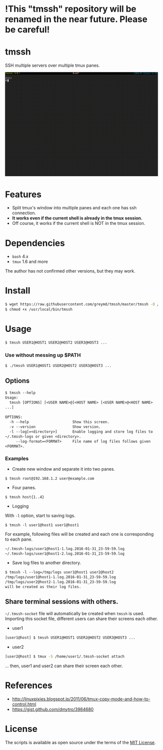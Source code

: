 
# !This "tmssh" repository will be renamed in the near future. Please be careful!


# tmssh
SSH multiple servers over multiple tmux panes.

<p align="center">
<img src="./img/tmssh_movie_720.gif" />
</p>

# Features
* Split tmux's window into multiple panes and each one has ssh connection.
* **It works even if the current shell is already in the tmux session.**
* Off course, it works if the current shell is NOT in the tmux session.

# Dependencies
* `bash` 4.x
* `tmux` 1.6 and more

The author has not confirmed other versions, but they may work.

# Install

```sh
$ wget https://raw.githubusercontent.com/greymd/tmssh/master/tmssh -O /usr/local/bin/tmssh
$ chmod +x /usr/local/bin/tmssh
```

# Usage

```sh
$ tmssh USER1@HOST1 USER2@HOST2 USER3@HOST3 ...
```

### Use without messing up $PATH

```sh
$ ./tmssh USER1@HOST1 USER2@HOST2 USER3@HOST3 ...
```


## Options

```
$ tmssh --help
Usage:
  tmssh [OPTIONS] [<USER NAME>@]<HOST NAME> [<USER NAME>@<HOST NAME> ...]

OPTIONS:
  -h --help                    Show this screen.
  -v --version                 Show version.
  -l --log[=<directory>]       Enable logging and store log files to ~/.tmssh-logs or given <directory>.
     --log-format=<FORMAT>     File name of log files follows given <FORMAT>.
```

### Examples

* Create new window and separate it into two panes.

```
$ tmssh root@192.168.1.2 user@example.com
```

* Four panes.

```
$ tmssh host{1..4}
```


* Logging

With `-l` option, start to saving logs.

```
$ tmssh -l user1@host1 user1@host1
```

For example, following files will be created and each one is corresponding to each pane.

```
~/.tmssh-logs/user1@host1-1.log.2016-01-31_23-59-59.log
~/.tmssh-logs/user1@host1-2.log.2016-01-31_23-59-59.log
```

* Save log files to another directory.

```
$ tmssh -l --log=/tmp/logs user1@host1 user2@host2
/tmp/logs/user1@host1-1.log.2016-01-31_23-59-59.log
/tmp/logs/user2@host2-1.log.2016-01-31_23-59-59.log
will be created as their log files.
```

## Share terminal sessions with others.

 `~/.tmssh-socket` file will automatically be created when `tmssh` is used.
Importing this socket file, different users can share their screens each other.

* user1

```sh
[user1@host] $ tmssh USER1@HOST1 USER2@HOST2 USER3@HOST3 ...
```

* user2

```sh
[user2@host] $ tmux -S /home/user1/.tmssh-socket attach
```

... then, user1 and user2 can share their screen each other.


# References
* http://linuxpixies.blogspot.jp/2011/06/tmux-copy-mode-and-how-to-control.html
* https://gist.github.com/dmytro/3984680

# License

The scripts is available as open source under the terms of the [MIT License](http://opensource.org/licenses/MIT).
